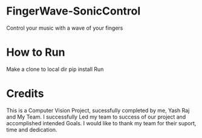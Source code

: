 # FingerWave-SonicControl
Control your music with a wave of your fingers

# How to Run
Make a clone to local dir
pip install
Run




# Credits
This is a Computer Vision Project, sucessfully completed by me, Yash Raj and My Team. I successfully Led my team to success of our project and accomplished intended Goals.
I would like to thank my team for their suport, time and dedication.
